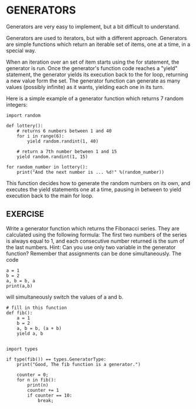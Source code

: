 # GENERATORS

Generators are very easy to implement, but a bit difficult to understand.

Generators are used to iterators, but with a different approach.
Generators are simple functions which return an iterable set of items, one at a time, in a special way.

When an iteration over an set of item starts using the for statement, the generator is run.
Once the generator's function code reaches a "yield" statement, the generator yields its execution back to the for loop, returning a new value form the set. The generator function can generate as many values (possibly infinite) as it wants, yielding each one in its turn.

Here is a simple example of a generator function which returns 7 random integers:

```
import random

def lottery():
    # returns 6 numbers between 1 and 40
    for i in range(6):
        yield random.randint(1, 40)

    # return a 7th number between 1 and 15
    yield random.randint(1, 15)

for random_number in lottery():
    print("And the next number is ... %d!" %(random_number))
```

This function decides how to generate the random numbers on its own, and executes the yield statements one at a time, pausing in between to yield execution back to the main for loop.

## EXERCISE

Write a generator function which returns the Fibonacci series. They are calculated using the following formula: The first two numbers of the series is always equal to 1, and each consecutive number returned is the sum of the last numbers. Hint: Can you use only two variable in the generator function? Remember that assignments can be done simultaneously. The code

```
a = 1
b = 2
a, b = b, a
print(a,b)
```

will simultaneously switch the values of a and b.

```
# fill in this function
def fib():
    a = 1
    b = 2
    a, b = b, (a + b)
    yield a, b


import types

if type(fib()) == types.GeneratorType:
    print("Good, The fib function is a generator.")

    counter = 0;
    for n in fib():
        print(n)
        counter += 1
        if counter == 10:
            break;
```
